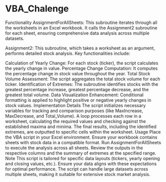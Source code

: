 # VBA_Chalenge
Functionality
AssignmentForAllSheets: This subroutine iterates through all the worksheets in an Excel workbook. It calls the Assignment2 subroutine for each sheet, ensuring comprehensive data analysis across multiple datasets.

Assignment2: This subroutine, which takes a worksheet as an argument, performs detailed stock analysis. Key functionalities include:

Calculation of Yearly Change: For each stock (ticker), the script calculates the yearly change in value.
Percentage Change Computation: It computes the percentage change in stock value throughout the year.
Total Stock Volume Assessment: The script aggregates the total stock volume for each ticker.
Identification of Extremes: The subroutine identifies stocks with the greatest percentage increase, greatest percentage decrease, and the greatest total volume.
Data Visualization Enhancement: Conditional formatting is applied to highlight positive or negative yearly changes in stock values.
Implementation Details
The script initializes necessary variables for tracking and comparison purposes (like MaxIncrease, MaxDecrease, and Total_Volume).
A loop processes each row in a worksheet, calculating the required values and checking against the established maxima and minima.
The final results, including the identified extremes, are outputted to specific cells within the worksheet.
Usage
Place the VBA script in your Excel environment.
Ensure your workbook contains sheets with stock data in a compatible format.
Run AssignmentForAllSheets to execute the analysis across all sheets.
Review the outputs in the respective columns and the summary of extremes at the specified range.
Note
This script is tailored for specific data layouts (tickers, yearly opening and closing values, etc.). Ensure your data aligns with these expectations for optimal performance.
The script can handle large datasets across multiple sheets, making it suitable for extensive stock market analysis.
